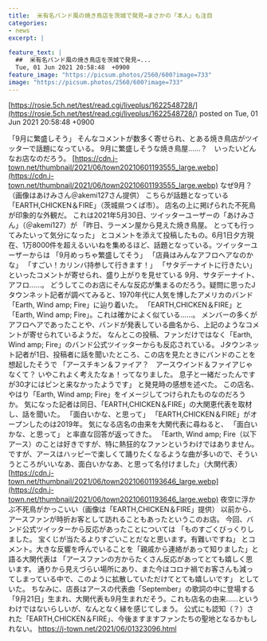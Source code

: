 ```yaml
---
title:  米有名バンド風の焼き鳥店を茨城で発見→まさかの「本人」も注目  
categories:
- news
excerpt: |
  
feature_text: |
  ##  米有名バンド風の焼き鳥店を茨城で発見→...
  Tue, 01 Jun 2021 20:58:48  +0900
feature_image: "https://picsum.photos/2560/600?image=733"
image: "https://picsum.photos/2560/600?image=733"
---
```


[https://rosie.5ch.net/test/read.cgi/liveplus/1622548728/](https://rosie.5ch.net/test/read.cgi/liveplus/1622548728/)
posted on Tue, 01 Jun 2021 20:58:48  +0900

<!--more-->

「9月に繁盛しそう」 そんなコメントが数多く寄せられ、とある焼き鳥店がツイッターで話題になっている。 9月に繁盛しそうな焼き鳥屋......？　いったいどんなお店なのだろう。 [https://cdn.j-town.net/thumbnail/2021/06/town20210601193555_large.webp](https://cdn.j-town.net/thumbnail/2021/06/town20210601193555_large.webp) なぜ9月？（画像はあけみさん＠akemi127さん提供） こちらが話題となっている「EARTH,CHICKEN＆FIRE」（茨城県つくば市）。 店名の上に掲げられた不死鳥が印象的な外観だ。 これは2021年5月30日、ツイッターユーザーの「あけみさん」（＠akemi127）が 「昨日、ラーメン屋から見えた焼き鳥屋。 とっても行ってみたいって気分になった」 とコメントを添えて投稿したもの。6月1日夕方現在、1万8000件を超えるいいねを集めるほど、話題となっている。ツイッターユーザーからは 「9月めっちゃ繁盛してそう」 「店員はみんなアフロヘアなのかな」 「すごい！カリンバ持参して行きます！」 「サタデーナイトに行きたい」 といったコメントが寄せられ、盛り上がりを見せている 9月、サタデーナイト、アフロ......。 どうしてこのお店にそんな反応が集まるのだろう。疑問に思ったJタウンネット記者が調べてみると、1970年代に人気を博したアメリカのバンド「Earth, Wind amp; Fire」に辿り着いた。 「EARTH,CHICKEN＆FIRE」と「Earth, Wind amp; Fire」。これは確かによく似ている......。 メンバーの多くがアフロヘアであったことや、バンドが発表している曲名から、上記のようなコメントが寄せられているようだ。 なんとこの投稿、ファンだけではなく「Earth, Wind amp; Fire」のバンド公式ツイッターからも反応されている。 Jタウンネット記者が1日、投稿者に話を聞いたところ、この店を見たときにバンドのことを想起したそうで 「アースチキン＆ファイア？　アースウインド＆ファイアじゃなくて？ いやこれよく考えたなぁ！ってなりました。 息子と一緒だったんですが30才にはピンと来なかったようです」 と発見時の感想を述べた。 この店名、やはり「Earth, Wind amp; Fire」をイメージしてつけられたものなのだろうか。 気になった記者は同日、「EARTH,CHICKEN＆FIRE」の大関恵代表を取材し、話を聞いた。 「面白いかな、と思って」 「EARTH,CHICKEN＆FIRE」がオープンしたのは2019年。 気になる店名の由来を大関代表に尋ねると、 「面白いかな、と思って」 と率直な回答が返ってきた。 「Earth, Wind amp; Fire（以下アース）のことは好きですが、特に熱狂的なファンというわけではありません。 ですが、アースはハッピーで楽しくて踊りたくなるような曲が多いので、そういうところがいいなあ、面白いかなあ、と思って名付けました」（大関代表） [https://cdn.j-town.net/thumbnail/2021/06/town20210601193646_large.webp](https://cdn.j-town.net/thumbnail/2021/06/town20210601193646_large.webp) 夜空に浮かぶ不死鳥がかっこいい（画像は「EARTH,CHICKEN＆FIRE」提供） 以前から、アースファンが時折お客として訪れることもあったというこのお店。 今回、バンド公式ツイッターから反応があったことについては 「ものすごくびっくりしました。 宝くじが当たるよりすごいことだなと思います。有難いですね」 とコメント。大きな反響を呼んでいることを「親戚から連絡があって知りました」と語る大関代表は 「アースファンの方からたくさん反応があってとても嬉しく思います。 通りから見えづらい場所にあり、また今はコロナ禍でお客さんも減ってしまっている中で、このように拡散していただけてとても嬉しいです」 としていた。 ちなみに、店長はアースの代表曲「September」の歌詞の中に登場する「9月21日」生まれ、大関代表も9月生まれだそう。これも店名の由来......というわけではないらしいが、なんとなく縁を感じてしまう。 公式にも認知（？）された「EARTH,CHICKEN＆FIRE」、今後ますますファンたちの聖地となるかもしれない。 https://j-town.net/2021/06/01323096.html
